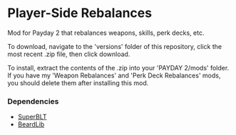 # Player-Side Rebalances
Mod for Payday 2 that rebalances weapons, skills, perk decks, etc.

To download, navigate to the 'versions' folder of this repository, click the most recent .zip file, then click download.

To install, extract the contents of the .zip into your 'PAYDAY 2/mods' folder. If you have my 'Weapon Rebalances' and 'Perk Deck Rebalances' mods, you should delete them after installing this mod.

### Dependencies
 - [SuperBLT](https://superblt.znix.xyz/)
 - [BeardLib](https://modworkshop.net/mod/14924)
